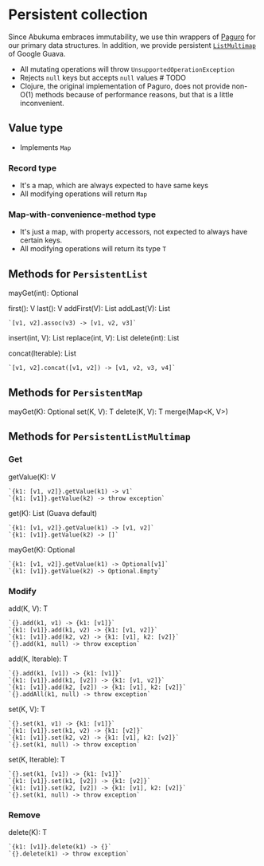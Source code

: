 # Persistent collection

Since Abukuma embraces immutability, we use thin wrappers of [Paguro](https://github.com/GlenKPeterson/Paguro) for our
primary data structures.
In addition, we provide persistent
[`ListMultimap`](https://github.com/google/guava/wiki/NewCollectionTypesExplained#multimap)
of Google Guava.

* All mutating operations will throw `UnsupportedOperationException`
* Rejects `null` keys but accepts `null` values  # TODO
* Clojure, the original implementation of Paguro, does not provide non-O(1) methods because of performance reasons,
    but that is a little inconvenient.


## Value type

* Implements `Map`

### Record type

* It's a map, which are always expected to have same keys
* All modifying operations will return `Map`

<!--
Isn't a plain Record enough?
### Map-view type

* It's a map, which are always expected to have certain keys, can have extra keys if you want to
* Add/replaces will return `T`
* All removing operations will throw a runtime exception, since it does not have a type `T` anymore.
    * Sadly we can't assure compile time due to limitations of the Java type system
-->

### Map-with-convenience-method type

* It's just a map, with property accessors, not expected to always have certain keys.
* All modifying operations will return its type `T`


## Methods for `PersistentList`

mayGet(int): Optional<V>

first(): V
last(): V
addFirst(V): List<V>
addLast(V): List<V>

    `[v1, v2].assoc(v3) -> [v1, v2, v3]`

insert(int, V): List<V>
replace(int, V): List<V>
delete(int): List<V>

concat(Iterable<V>): List<V>

    `[v1, v2].concat([v1, v2]) -> [v1, v2, v3, v4]`


## Methods for `PersistentMap`

mayGet(K): Optional<V>
set(K, V): T
delete(K, V): T
merge(Map<K, V>)


## Methods for `PersistentListMultimap`

### Get

getValue(K): V

    `{k1: [v1, v2]}.getValue(k1) -> v1`
    `{k1: [v1]}.getValue(k2) -> throw exception`

get(K): List<V>  (Guava default)

    `{k1: [v1, v2]}.getValue(k1) -> [v1, v2]`
    `{k1: [v1]}.getValue(k2) -> []`

mayGet(K): Optional<V>

    `{k1: [v1, v2]}.getValue(k1) -> Optional[v1]`
    `{k1: [v1]}.getValue(k2) -> Optional.Empty`


### Modify

add(K, V): T

    `{}.add(k1, v1) -> {k1: [v1]}`
    `{k1: [v1]}.add(k1, v2) -> {k1: [v1, v2]}`
    `{k1: [v1]}.add(k2, v2) -> {k1: [v1], k2: [v2]}`
    `{}.add(k1, null) -> throw exception`

add(K, Iterable<V>): T

    `{}.add(k1, [v1]) -> {k1: [v1]}`
    `{k1: [v1]}.add(k1, [v2]) -> {k1: [v1, v2]}`
    `{k1: [v1]}.add(k2, [v2]) -> {k1: [v1], k2: [v2]}`
    `{}.addAll(k1, null) -> throw exception`

set(K, V): T

    `{}.set(k1, v1) -> {k1: [v1]}`
    `{k1: [v1]}.set(k1, v2) -> {k1: [v2]}`
    `{k1: [v1]}.set(k2, v2) -> {k1: [v1], k2: [v2]}`
    `{}.set(k1, null) -> throw exception`

set(K, Iterable<V>): T

    `{}.set(k1, [v1]) -> {k1: [v1]}`
    `{k1: [v1]}.set(k1, [v2]) -> {k1: [v2]}`
    `{k1: [v1]}.set(k2, [v2]) -> {k1: [v1], k2: [v2]}`
    `{}.set(k1, null) -> throw exception`

<!--
merge(Multimap<K, V>): T

    `{k1: [v1]}.merge({k1, [v2]}) -> {k1: [v1, v2]}`
    `{k1: [v1]}.merge({k2, [v2]}) -> {k1: [v1], k2: [v2]}`
    `{}.merge(null) -> throw exception`
-->


### Remove

delete(K): T

    `{k1: [v1]}.delete(k1) -> {}`
    `{}.delete(k1) -> throw exception`
